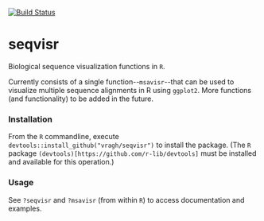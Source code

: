 [![Build Status](https://travis-ci.com/vragh/seqvisr.svg?branch=main)](https://travis-ci.com/vragh/seqvisr)

# seqvisr
Biological sequence visualization functions in `R`.

Currently consists of a single function--`msavisr`--that can be used to visualize multiple sequence alignments in R using `ggplot2`. More functions (and functionality) to be added in the future.

### Installation
From the `R` commandline, execute `devtools::install_github("vragh/seqvisr")` to install the package. (The `R` package `(devtools)[https://github.com/r-lib/devtools]` must be installed and available for this operation.)

### Usage
See `?seqvisr` and `?msavisr` (from within `R`) to access documentation and examples.
